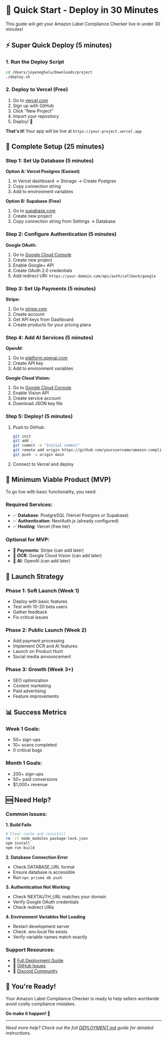 # 🚀 Quick Start - Deploy in 30 Minutes

This guide will get your Amazon Label Compliance Checker live in under 30 minutes!

## ⚡ Super Quick Deploy (5 minutes)

### 1. Run the Deploy Script
```bash
cd /Users/joyeneghalu/Downloads/project
./deploy.sh
```

### 2. Deploy to Vercel (Free)
1. Go to [vercel.com](https://vercel.com)
2. Sign up with GitHub
3. Click "New Project"
4. Import your repository
5. Deploy! 🎉

**That's it!** Your app will be live at `https://your-project.vercel.app`

## 🔧 Complete Setup (25 minutes)

### Step 1: Set Up Database (5 minutes)

**Option A: Vercel Postgres (Easiest)**
1. In Vercel dashboard → Storage → Create Postgres
2. Copy connection string
3. Add to environment variables

**Option B: Supabase (Free)**
1. Go to [supabase.com](https://supabase.com)
2. Create new project
3. Copy connection string from Settings → Database

### Step 2: Configure Authentication (5 minutes)

**Google OAuth:**
1. Go to [Google Cloud Console](https://console.cloud.google.com)
2. Create new project
3. Enable Google+ API
4. Create OAuth 2.0 credentials
5. Add redirect URI: `https://your-domain.com/api/auth/callback/google`

### Step 3: Set Up Payments (5 minutes)

**Stripe:**
1. Go to [stripe.com](https://stripe.com)
2. Create account
3. Get API keys from Dashboard
4. Create products for your pricing plans

### Step 4: Add AI Services (5 minutes)

**OpenAI:**
1. Go to [platform.openai.com](https://platform.openai.com)
2. Create API key
3. Add to environment variables

**Google Cloud Vision:**
1. Go to [Google Cloud Console](https://console.cloud.google.com)
2. Enable Vision API
3. Create service account
4. Download JSON key file

### Step 5: Deploy! (5 minutes)

1. Push to GitHub:
   ```bash
   git init
   git add .
   git commit -m "Initial commit"
   git remote add origin https://github.com/yourusername/amazon-compliance-checker.git
   git push -u origin main
   ```

2. Connect to Vercel and deploy

## 🎯 Minimum Viable Product (MVP)

To go live with basic functionality, you need:

### Required Services:
- ✅ **Database**: PostgreSQL (Vercel Postgres or Supabase)
- ✅ **Authentication**: NextAuth.js (already configured)
- ✅ **Hosting**: Vercel (free tier)

### Optional for MVP:
- 🔄 **Payments**: Stripe (can add later)
- 🔄 **OCR**: Google Cloud Vision (can add later)
- 🔄 **AI**: OpenAI (can add later)

## 🚀 Launch Strategy

### Phase 1: Soft Launch (Week 1)
- Deploy with basic features
- Test with 10-20 beta users
- Gather feedback
- Fix critical issues

### Phase 2: Public Launch (Week 2)
- Add payment processing
- Implement OCR and AI features
- Launch on Product Hunt
- Social media announcement

### Phase 3: Growth (Week 3+)
- SEO optimization
- Content marketing
- Paid advertising
- Feature improvements

## 📊 Success Metrics

### Week 1 Goals:
- 50+ sign-ups
- 10+ scans completed
- 0 critical bugs

### Month 1 Goals:
- 200+ sign-ups
- 50+ paid conversions
- $1,000+ revenue

## 🆘 Need Help?

### Common Issues:

**1. Build Fails**
```bash
# Clear cache and reinstall
rm -rf node_modules package-lock.json
npm install
npm run build
```

**2. Database Connection Error**
- Check DATABASE_URL format
- Ensure database is accessible
- Run `npx prisma db push`

**3. Authentication Not Working**
- Check NEXTAUTH_URL matches your domain
- Verify Google OAuth credentials
- Check redirect URIs

**4. Environment Variables Not Loading**
- Restart development server
- Check .env.local file exists
- Verify variable names match exactly

### Support Resources:
- 📖 [Full Deployment Guide](DEPLOYMENT.md)
- 🐛 [GitHub Issues](https://github.com/yourusername/amazon-compliance-checker/issues)
- 💬 [Discord Community](https://discord.gg/labelcompliance)

## 🎉 You're Ready!

Your Amazon Label Compliance Checker is ready to help sellers worldwide avoid costly compliance mistakes. 

**Go make it happen! 🚀**

---

*Need more help? Check out the full [DEPLOYMENT.md](DEPLOYMENT.md) guide for detailed instructions.*
